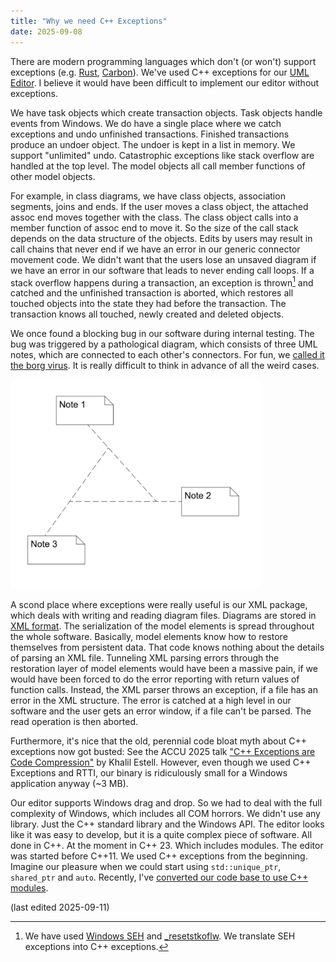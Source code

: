 ```yaml
---
title: "Why we need C++ Exceptions"
date: 2025-09-08
---
```


There are modern programming languages which don't (or won't) support exceptions (e.g. [Rust](https://doc.rust-lang.org/book/ch09-00-error-handling.html), [Carbon](https://github.com/carbon-language/carbon-lang/blob/trunk/docs/project/principles/error_handling.md)). We've used C++ exceptions for our [UML Editor](https://cadifra.com/). I believe it would have been difficult to implement our editor without exceptions.

We have task objects which create transaction objects. Task objects handle events from Windows. We do have a single place where we catch exceptions and undo unfinished transactions. Finished transactions produce an undoer object. The undoer is kept in a list in memory. We support "unlimited" undo. Catastrophic exceptions like stack overflow are handled at the top level. The model objects all call member functions of other model objects.

For example, in class diagrams, we have class objects, association segments, joins and ends. If the user moves a class object, the attached assoc end moves together with the class. The class object calls into a member function of assoc end to move it. So the size of the call stack depends on the data structure of the objects. Edits by users may result in call chains that never end if we have an error in our generic connector movement code. We didn't want that the users lose an unsaved diagram if we have an error in our software that leads to never ending call loops. If a stack overflow happens during a transaction, an exception is thrown[^1] and catched and the unfinished transaction is aborted, which restores all touched objects into the state they had before the transaction. The transaction knows all touched, newly created and deleted objects.

We once found a blocking bug in our software during internal testing. The bug was triggered by a pathological diagram, which consists of three UML notes, which are connected to each other's connectors. For fun, we [called it the borg virus](https://en.wikipedia.org/wiki/Borg). It is really difficult to think in advance of all the weird cases.

<img src="/assets/borg-virus.png" width="400">

A scond place where exceptions were really useful is our XML package, which deals with writing and reading diagram files. Diagrams are stored in [XML format](https://cadifra.com/schema/). The serialization of the model elements is spread throughout the whole software. Basically, model elements know how to restore themselves from persistent data. That code knows nothing about the details of parsing an XML file. Tunneling XML parsing errors through the restoration layer of model elements would have been a massive pain, if we would have been forced to do the error reporting with return values of function calls. Instead, the XML parser throws an exception, if a file has an error in the XML structure. The error is catched at a high level in our software and the user gets an error window, if a file can't be parsed. The read operation is then aborted.

Furthermore, it's nice that the old, perennial code bloat myth about C++ exceptions now got busted: See the ACCU 2025 talk ["C++ Exceptions are Code Compression"](https://www.youtube.com/watch?v=LorcxyJ9zr4) by Khalil Estell. However, even though we used C++ Exceptions and RTTI, our binary is ridiculously small for a Windows application anyway (~3 MB).

Our editor supports Windows drag and drop. So we had to deal with the full complexity of Windows, which includes all COM horrors. We didn't use any library. Just the C++ standard library and the Windows API. The editor looks like it was easy to develop, but it is a quite complex piece of software. All done in C++. At the moment in C++ 23. Which includes modules. The editor was started before C++11. We used C++ exceptions from the beginning. Imagine our pleasure when we could start using `std::unique_ptr`, `shared_ptr` and `auto`. Recently, I've [converted our code base to use C++ modules](https://abuehl.github.io/2025/03/24/converting-to-modules.html).

[^1]: We have used [Windows SEH](https://learn.microsoft.com/en-us/cpp/cpp/structured-exception-handling-c-cpp?view=msvc-170) and [_resetstkoflw](https://learn.microsoft.com/en-us/cpp/c-runtime-library/reference/resetstkoflw?view=msvc-170). We translate SEH exceptions into C++ exceptions.

(last edited 2025-09-11)
